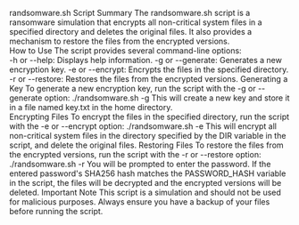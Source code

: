 randsomware.sh Script Summary
The randsomware.sh script is a ransomware simulation that encrypts all non-critical system files in a specified directory and deletes the original files. It also provides a mechanism to restore the files from the encrypted versions.  
How to Use
The script provides several command-line options:  
-h or --help: Displays help information.
-g or --generate: Generates a new encryption key.
-e or --encrypt: Encrypts the files in the specified directory.
-r or --restore: Restores the files from the encrypted versions.
Generating a Key
To generate a new encryption key, run the script with the -g or --generate option:
./randsomware.sh -g
This will create a new key and store it in a file named key.txt in the home directory.  
Encrypting Files
To encrypt the files in the specified directory, run the script with the -e or --encrypt option:
./randsomware.sh -e
This will encrypt all non-critical system files in the directory specified by the DIR variable in the script, and delete the original files.
Restoring Files
To restore the files from the encrypted versions, run the script with the -r or --restore option:
./randsomware.sh -r
You will be prompted to enter the password. If the entered password's SHA256 hash matches the PASSWORD_HASH variable in the script, the files will be decrypted and the encrypted versions will be deleted.
Important Note
This script is a simulation and should not be used for malicious purposes. Always ensure you have a backup of your files before running the script.
